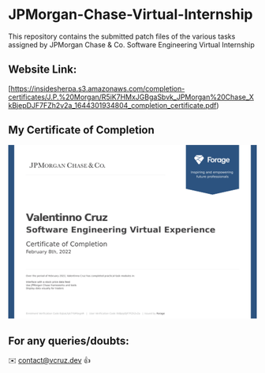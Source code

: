 # JPMorgan-Chase-Virtual-Internship

This repository contains the submitted patch files of the various tasks assigned by JPMorgan Chase &amp; Co. Software Engineering Virtual Internship

## Website Link:

[https://insidesherpa.s3.amazonaws.com/completion-certificates/J.P.%20Morgan/R5iK7HMxJGBgaSbvk_JPMorgan%20Chase_XkBjepDJF7FZh2v2a_1644301934804_completion_certificate.pdf)

## My Certificate of Completion 

![](https://github.com/ValentinnoCruz/JP-morgan-Chase-Software-Engineer-Virtual-Experience-internship/blob/9db633cb8d314c7f1a9f82e40f9e830f078d0fbc/JP%20Morgan%20Software%20Engineer%20Certificate.png)

## For any queries/doubts:

:envelope: contact@vcruz.dev :thumbsup:
